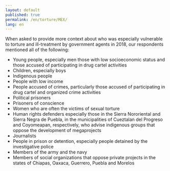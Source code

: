 ```yaml
---
layout: default
published: true
permalink: /en/torture/MEX/
lang: en
---
```


When asked to provide more context about who was especially vulnerable to torture and ill-treatment by government agents in 2018, our respondents mentioned all of the following:
-	Young people, especially men those with low socioeconomic status and those accused of participating in drug cartel activities
-	Children, especially boys
-	Indigenous people
-	People with low income
-	People accused of crimes, particularly those accused of participating in drug cartel and organized crime activities
-	Political prisoners
-	Prisoners of conscience
-	Women who are often the victims of sexual torture
-	Human rights defenders especially those in the Sierra Nororiental and Sierra Negra de Puebla, in the municipalities of Cueztalan del Progreso and Coyomeapan, respectively, who advise indigenous groups that oppose the development of megaprojects
-	Journalists
-	People in prison or detention, especially people detained by the investigative police
-	Members of the army and the navy
-	Members of social organizations that oppose private projects in the states of Chiapas, Oaxaca, Guerrero, Puebla and Morelos


